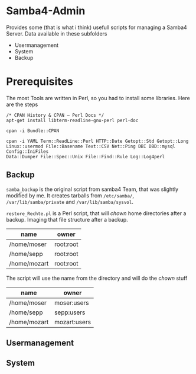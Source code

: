 
# Samba4-Admin
Provides some (that is what i think) usefull scripts for managing a Samba4 Server.
Data available in these subfolders
- Usermanagement
- System
- Backup


# Prerequisites
The most Tools are written in Perl, so you had to install some libraries. Here are the steps

```
/* CPAN History & CPAN – Perl Docs */
apt-get install libterm-readline-gnu-perl perl-doc

cpan -i Bundle::CPAN

cpan -i YAML Term::ReadLine::Perl HTTP::Date Getopt::Std Getopt::Long  
Linux::usermod File::Basename Text::CSV Net::Ping DBI DBD::mysql Config::IniFiles 
Data::Dumper File::Spec::Unix File::Find::Rule Log::Log4perl
```

## Backup
`samba_backup` is the original script from samba4 Team, that was slightly modified by me.
It creates tarballs from `/etc/samba/`, `/var/lib/samba/private` and `/var/lib/samba/sysvol`.

`restore_Rechte.pl` is a Perl script, that will *chown* home directories after a backup.
Imaging that file structure after a backup.

name        | owner          
------------ | -------------
/home/moser       | root\:root
/home/sepp        | root\:root
/home/mozart      | root\:root

The script will use the name from the directory and will do the *chown* stuff

name        | owner          
------------ | -------------
/home/moser       | moser\:users
/home/sepp        | sepp\:users
/home/mozart      | mozart\:users

## Usermanagement

## System
